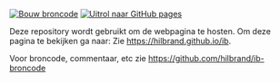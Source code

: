 [![Bouw broncode](https://github.com/Hilbrand/ib-broncode/actions/workflows/deploy.yml/badge.svg)](https://github.com/Hilbrand/ib-broncode/actions/workflows/deploy.yml)
[![Uitrol naar GitHub pages](https://github.com/Hilbrand/ib/actions/workflows/pages/pages-build-deployment/badge.svg)](https://github.com/Hilbrand/ib/actions/workflows/pages/pages-build-deployment)

Deze repository wordt gebruikt om de webpagina te hosten.
Om deze pagina te bekijken ga naar: Zie https://hilbrand.github.io/ib.

Voor broncode, commentaar, etc zie https://github.com/hilbrand/ib-broncode
